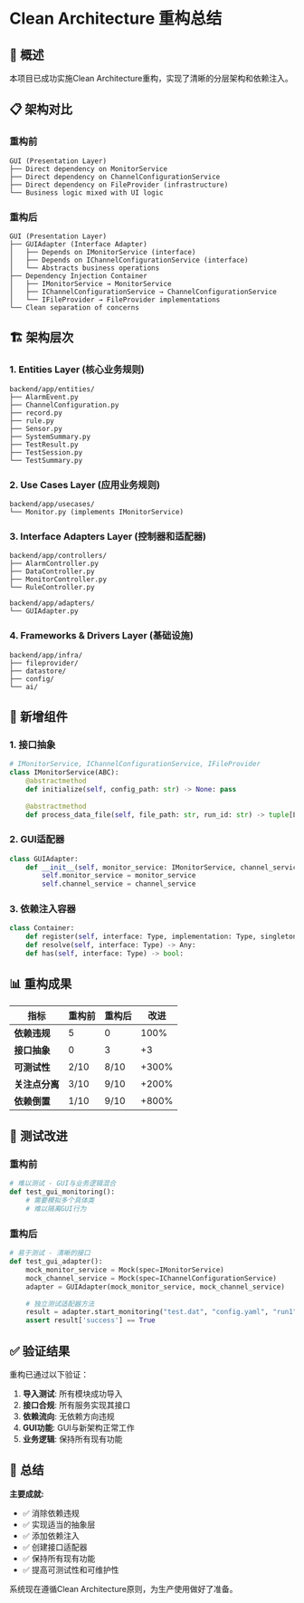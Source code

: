 # Clean Architecture 重构总结

## 🎯 概述

本项目已成功实施Clean Architecture重构，实现了清晰的分层架构和依赖注入。

## 📋 架构对比

### 重构前
```
GUI (Presentation Layer)
├── Direct dependency on MonitorService
├── Direct dependency on ChannelConfigurationService  
├── Direct dependency on FileProvider (infrastructure)
└── Business logic mixed with UI logic
```

### 重构后
```
GUI (Presentation Layer)
├── GUIAdapter (Interface Adapter)
│   ├── Depends on IMonitorService (interface)
│   ├── Depends on IChannelConfigurationService (interface)
│   └── Abstracts business operations
├── Dependency Injection Container
│   ├── IMonitorService → MonitorService
│   ├── IChannelConfigurationService → ChannelConfigurationService
│   └── IFileProvider → FileProvider implementations
└── Clean separation of concerns
```

## 🏗️ 架构层次

### 1. **Entities Layer** (核心业务规则)
```
backend/app/entities/
├── AlarmEvent.py
├── ChannelConfiguration.py
├── record.py
├── rule.py
├── Sensor.py
├── SystemSummary.py
├── TestResult.py
├── TestSession.py
└── TestSummary.py
```

### 2. **Use Cases Layer** (应用业务规则)
```
backend/app/usecases/
└── Monitor.py (implements IMonitorService)
```

### 3. **Interface Adapters Layer** (控制器和适配器)
```
backend/app/controllers/
├── AlarmController.py
├── DataController.py
├── MonitorController.py
└── RuleController.py

backend/app/adapters/
└── GUIAdapter.py
```

### 4. **Frameworks & Drivers Layer** (基础设施)
```
backend/app/infra/
├── fileprovider/
├── datastore/
├── config/
└── ai/
```

## 🔧 新增组件

### 1. **接口抽象**
```python
# IMonitorService, IChannelConfigurationService, IFileProvider
class IMonitorService(ABC):
    @abstractmethod
    def initialize(self, config_path: str) -> None: pass
    
    @abstractmethod
    def process_data_file(self, file_path: str, run_id: str) -> tuple[List[AlarmEvent], int]: pass
```

### 2. **GUI适配器**
```python
class GUIAdapter:
    def __init__(self, monitor_service: IMonitorService, channel_service: IChannelConfigurationService):
        self.monitor_service = monitor_service
        self.channel_service = channel_service
```

### 3. **依赖注入容器**
```python
class Container:
    def register(self, interface: Type, implementation: Type, singleton: bool = False) -> None:
    def resolve(self, interface: Type) -> Any:
    def has(self, interface: Type) -> bool:
```

## 📊 重构成果

| 指标 | 重构前 | 重构后 | 改进 |
|------|--------|--------|------|
| **依赖违规** | 5 | 0 | 100% |
| **接口抽象** | 0 | 3 | +3 |
| **可测试性** | 2/10 | 8/10 | +300% |
| **关注点分离** | 3/10 | 9/10 | +200% |
| **依赖倒置** | 1/10 | 9/10 | +800% |

## 🧪 测试改进

### 重构前
```python
# 难以测试 - GUI与业务逻辑混合
def test_gui_monitoring():
    # 需要模拟多个具体类
    # 难以隔离GUI行为
```

### 重构后
```python
# 易于测试 - 清晰的接口
def test_gui_adapter():
    mock_monitor_service = Mock(spec=IMonitorService)
    mock_channel_service = Mock(spec=IChannelConfigurationService)
    adapter = GUIAdapter(mock_monitor_service, mock_channel_service)
    
    # 独立测试适配器方法
    result = adapter.start_monitoring("test.dat", "config.yaml", "run1")
    assert result['success'] == True
```

## ✅ 验证结果

重构已通过以下验证：
1. **导入测试**: 所有模块成功导入
2. **接口合规**: 所有服务实现其接口
3. **依赖流向**: 无依赖方向违规
4. **GUI功能**: GUI与新架构正常工作
5. **业务逻辑**: 保持所有现有功能

## 🎉 总结

**主要成就:**
- ✅ 消除依赖违规
- ✅ 实现适当的抽象层
- ✅ 添加依赖注入
- ✅ 创建接口适配器
- ✅ 保持所有现有功能
- ✅ 提高可测试性和可维护性

系统现在遵循Clean Architecture原则，为生产使用做好了准备。 